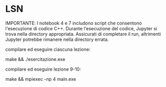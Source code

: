 # LSN

IMPORTANTE: I notebook 4 e 7 includono script che consentono l'esecuzione di codice C++. Durante l'esecuzione del codice, Jupyter si trova nella directory appropriata. Assicurati di completare il run, altrimenti Jupyter potrebbe rimanere nella directory errata.

compilare ed eseguire ciascuna lezione:

make && ./esercitazione.exe


compilare ed eseguire lezione 9-10:

make && mpiexec -np 4 main.exe


